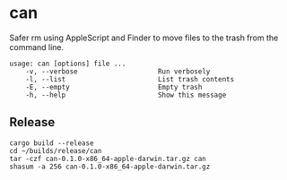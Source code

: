 # can

Safer rm using AppleScript and Finder to move files to the trash from the command line.

    usage: can [options] file ...
        -v, --verbose                    Run verbosely
        -l, --list                       List trash contents
        -E, --empty                      Empty trash
        -h, --help                       Show this message

## Release

    cargo build --release
    cd ~/builds/release/can
    tar -czf can-0.1.0-x86_64-apple-darwin.tar.gz can
    shasum -a 256 can-0.1.0-x86_64-apple-darwin.tar.gz
